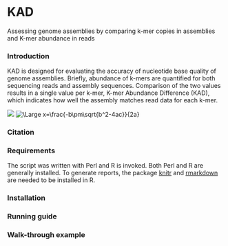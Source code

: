# KAD
Assessing genome assemblies by comparing k-mer copies in assemblies and K-mer abundance in reads

### Introduction
KAD is designed for evaluating the accuracy of nucleotide base quality of genome assemblies. Briefly, abundance of k-mers are quantified for both sequencing reads and assembly sequences. Comparison of the two values results in a single value per k-mer, K-mer Abundance Difference (KAD), which indicates how well the assembly matches read data for each k-mer.


<img src="https://latex.codecogs.com/svg.latex?\Large&space;KAD=log2(\frac{c+m}{m*(n+1)}">

<img src="https://latex.codecogs.com/svg.latex?\Large&space;x=\frac{-b\pm\sqrt{b^2-4ac}}{2a}" title="\Large x=\frac{-b\pm\sqrt{b^2-4ac}}{2a}" />

### Citation

### Requirements
The script was written with Perl and R is invoked. Both Perl and R are generally installed. To generate reports, the package [knitr](https://github.com/yihui/knitr) and [rmarkdown](https://rmarkdown.rstudio.com) are needed to be installed in R.

### Installation

### Running guide

### Walk-through example



